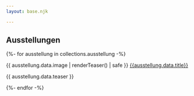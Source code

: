 ```yaml
---
layout: base.njk

---
```



## Ausstellungen



{%- for ausstellung in collections.ausstellung -%}
<section>
{{ ausstellung.data.image | renderTeaser() | safe }}
<a href="{{ausstellung.url}}">{{ausstellung.data.title}}</a>
<p>{{ ausstellung.data.teaser }} </p>
</section>
{%- endfor -%}
